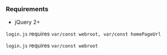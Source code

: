 ### Requirements

* jQuery 2+

`login.js` requires `var/const webroot, var/const homePageUrl`

`login.js` requires `var/const webroot`